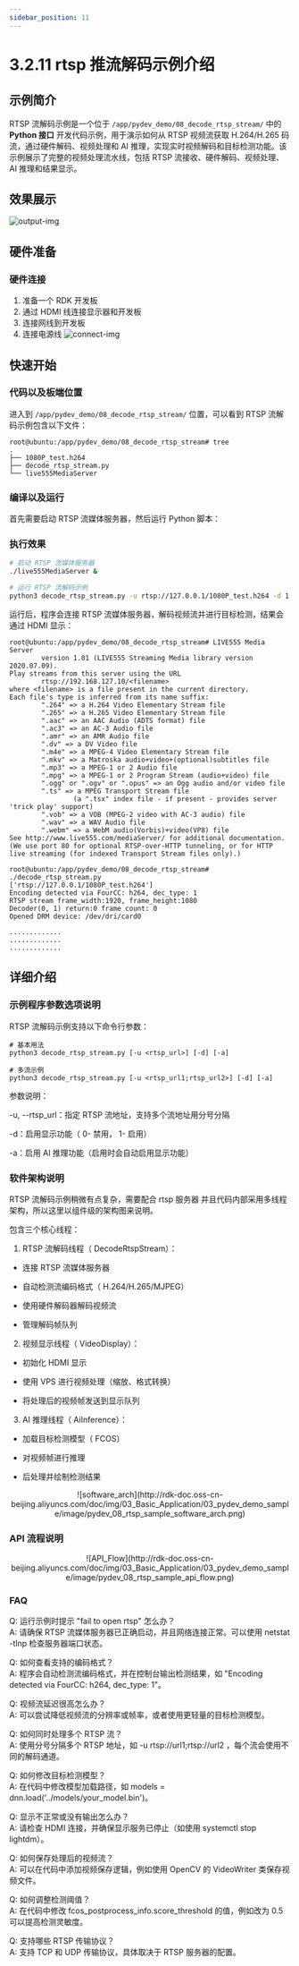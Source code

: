 ```yaml
---
sidebar_position: 11
---
```


# 3.2.11 rtsp 推流解码示例介绍

## 示例简介
RTSP 流解码示例是一个位于 `/app/pydev_demo/08_decode_rtsp_stream/` 中的 **Python 接口** 开发代码示例，用于演示如何从 RTSP 视频流获取 H.264/H.265 码流，通过硬件解码、视频处理和 AI 推理，实现实时视频解码和目标检测功能。该示例展示了完整的视频处理流水线，包括 RTSP 流接收、硬件解码、视频处理、 AI 推理和结果显示。

## 效果展示
![output-img](http://rdk-doc.oss-cn-beijing.aliyuncs.com/doc/img/03_Basic_Application/03_pydev_demo_sample/image/pydev_08_runing.png)

## 硬件准备

### 硬件连接
1. 准备一个 RDK 开发板
2. 通过 HDMI 线连接显示器和开发板
3. 连接网线到开发板
4. 连接电源线
![connect-img](http://rdk-doc.oss-cn-beijing.aliyuncs.com/doc/img/03_Basic_Application/03_pydev_demo_sample/image/pydev_08_hw_connect.png)

## 快速开始

### 代码以及板端位置
进入到 `/app/pydev_demo/08_decode_rtsp_stream/` 位置，可以看到 RTSP 流解码示例包含以下文件：
```
root@ubuntu:/app/pydev_demo/08_decode_rtsp_stream# tree
.
├── 1080P_test.h264
├── decode_rtsp_stream.py
└── live555MediaServer
```

### 编译以及运行
首先需要启动 RTSP 流媒体服务器，然后运行 Python 脚本：

### 执行效果
```bash
# 启动 RTSP 流媒体服务器
./live555MediaServer &

# 运行 RTSP 流解码示例
python3 decode_rtsp_stream.py -u rtsp://127.0.0.1/1080P_test.h264 -d 1 -a 1
```
运行后，程序会连接 RTSP 流媒体服务器，解码视频流并进行目标检测，结果会通过 HDMI 显示：

```
root@ubuntu:/app/pydev_demo/08_decode_rtsp_stream# LIVE555 Media Server
        version 1.01 (LIVE555 Streaming Media library version 2020.07.09).
Play streams from this server using the URL
        rtsp://192.168.127.10/<filename>
where <filename> is a file present in the current directory.
Each file's type is inferred from its name suffix:
        ".264" => a H.264 Video Elementary Stream file
        ".265" => a H.265 Video Elementary Stream file
        ".aac" => an AAC Audio (ADTS format) file
        ".ac3" => an AC-3 Audio file
        ".amr" => an AMR Audio file
        ".dv" => a DV Video file
        ".m4e" => a MPEG-4 Video Elementary Stream file
        ".mkv" => a Matroska audio+video+(optional)subtitles file
        ".mp3" => a MPEG-1 or 2 Audio file
        ".mpg" => a MPEG-1 or 2 Program Stream (audio+video) file
        ".ogg" or ".ogv" or ".opus" => an Ogg audio and/or video file
        ".ts" => a MPEG Transport Stream file
                (a ".tsx" index file - if present - provides server 'trick play' support)
        ".vob" => a VOB (MPEG-2 video with AC-3 audio) file
        ".wav" => a WAV Audio file
        ".webm" => a WebM audio(Vorbis)+video(VP8) file
See http://www.live555.com/mediaServer/ for additional documentation.
(We use port 80 for optional RTSP-over-HTTP tunneling, or for HTTP live streaming (for indexed Transport Stream files only).)

root@ubuntu:/app/pydev_demo/08_decode_rtsp_stream# ./decode_rtsp_stream.py 
['rtsp://127.0.0.1/1080P_test.h264']
Encoding detected via FourCC: h264, dec_type: 1
RTSP stream frame_width:1920, frame_height:1080
Decoder(0, 1) return:0 frame count: 0
Opened DRM device: /dev/dri/card0

.............
.............
.............

```

## 详细介绍

### 示例程序参数选项说明
RTSP 流解码示例支持以下命令行参数：
```
# 基本用法
python3 decode_rtsp_stream.py [-u <rtsp_url>] [-d] [-a]

# 多流示例
python3 decode_rtsp_stream.py [-u <rtsp_url1;rtsp_url2>] [-d] [-a]
```

参数说明：

-u, --rtsp_url：指定 RTSP 流地址，支持多个流地址用分号分隔

-d：启用显示功能（ 0- 禁用， 1- 启用）

-a：启用 AI 推理功能（启用时会自动启用显示功能）


### 软件架构说明
RTSP 流解码示例稍微有点复杂，需要配合 rtsp 服务器   并且代码内部采用多线程架构，所以这里以组件级的架构图来说明。

包含三个核心线程：
1. RTSP 流解码线程（ DecodeRtspStream）：

- 连接 RTSP 流媒体服务器

- 自动检测流编码格式（ H.264/H.265/MJPEG）

- 使用硬件解码器解码视频流

- 管理解码帧队列

2. 视频显示线程（ VideoDisplay）：

- 初始化 HDMI 显示

- 使用 VPS 进行视频处理（缩放、格式转换）

- 将处理后的视频帧发送到显示队列

3. AI 推理线程（ AiInference）：

- 加载目标检测模型（ FCOS）

- 对视频帧进行推理

- 后处理并绘制检测结果

<center>
![software_arch](http://rdk-doc.oss-cn-beijing.aliyuncs.com/doc/img/03_Basic_Application/03_pydev_demo_sample/image/pydev_08_rtsp_sample_software_arch.png)
</center>

### API 流程说明

<center>
![API_Flow](http://rdk-doc.oss-cn-beijing.aliyuncs.com/doc/img/03_Basic_Application/03_pydev_demo_sample/image/pydev_08_rtsp_sample_api_flow.png)
</center>

### FAQ

Q: 运行示例时提示 "fail to open rtsp" 怎么办？\
A: 请确保 RTSP 流媒体服务器已正确启动，并且网络连接正常。可以使用 netstat -tlnp 检查服务器端口状态。

Q: 如何查看支持的编码格式？\
A: 程序会自动检测流编码格式，并在控制台输出检测结果，如 "Encoding detected via FourCC: h264, dec_type: 1"。

Q: 视频流延迟很高怎么办？\
A: 可以尝试降低视频流的分辨率或帧率，或者使用更轻量的目标检测模型。

Q: 如何同时处理多个 RTSP 流？\
A: 使用分号分隔多个 RTSP 地址，如 -u rtsp://url1;rtsp://url2 ，每个流会使用不同的解码通道。

Q: 如何修改目标检测模型？\
A: 在代码中修改模型加载路径，如 models = dnn.load('../models/your_model.bin')。

Q: 显示不正常或没有输出怎么办？\
A: 请检查 HDMI 连接，并确保显示服务已停止（如使用 systemctl stop lightdm）。

Q: 如何保存处理后的视频流？\
A: 可以在代码中添加视频保存逻辑，例如使用 OpenCV 的 VideoWriter 类保存视频文件。

Q: 如何调整检测阈值？\
A: 在代码中修改 fcos_postprocess_info.score_threshold 的值，例如改为 0.5 可以提高检测灵敏度。

Q: 支持哪些 RTSP 传输协议？\
A: 支持 TCP 和 UDP 传输协议，具体取决于 RTSP 服务器的配置。


